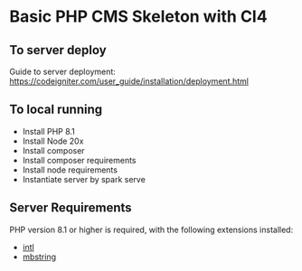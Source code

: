 # Basic PHP CMS Skeleton with CI4

## To server deploy
Guide to server deployment: https://codeigniter.com/user_guide/installation/deployment.html

## To local running
- Install PHP 8.1
- Install Node 20x
- Install composer
- Install composer requirements
- Install node requirements
- Instantiate server by spark serve

## Server Requirements

PHP version 8.1 or higher is required, with the following extensions installed:

- [intl](http://php.net/manual/en/intl.requirements.php)
- [mbstring](http://php.net/manual/en/mbstring.installation.php)

